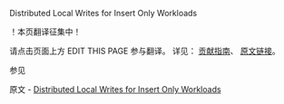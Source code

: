  Distributed Local Writes for Insert Only Workloads

 ！本页翻译征集中！

请点击页面上方 EDIT THIS PAGE 参与翻译。
详见：
[贡献指南]( https://github.com/whaleal/MongoDB-Manual-zh/blob/master/CONTRIBUTING.md )、
[原文链接](  https://docs.mongodb.com/manual/tutorial/sharding-high-availability-writes/  )。

 参见

原文 - [Distributed Local Writes for Insert Only Workloads]( https://docs.mongodb.com/manual/tutorial/sharding-high-availability-writes/ )

